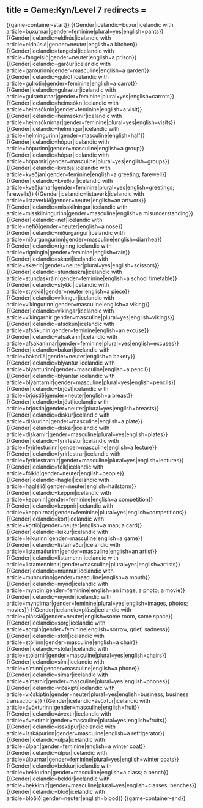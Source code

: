 title = Game:Kyn/Level 7
redirects =
---

{{game-container-start}}
{{Gender|icelandic=buxur|icelandic with article=buxurnar|gender=feminine|plural=yes|english=pants}}
{{Gender|icelandic=eldhús|icelandic with article=eldhúsið|gender=neuter|english=a kitchen}}
{{Gender|icelandic=fangelsi|icelandic with article=fangelsið|gender=neuter|english=a prison}}
{{Gender|icelandic=garður|icelandic with article=garðurinn|gender=masculine|english=a garden}}
{{Gender|icelandic=gulrót|icelandic with article=gulrótin|gender=feminine|english=a carrot}}
{{Gender|icelandic=gulrætur|icelandic with article=gulræturnar|gender=feminine|plural=yes|english=carrots}}
{{Gender|icelandic=heimsókn|icelandic with article=heimsóknin|gender=feminine|english=a visit}}
{{Gender|icelandic=heimsóknir|icelandic with article=heimsóknirnar|gender=feminine|plural=yes|english=visits}}
{{Gender|icelandic=helmingur|icelandic with article=helmingurinn|gender=masculine|english=half}}
{{Gender|icelandic=hópur|icelandic with article=hópurinn|gender=masculine|english=a group}}
{{Gender|icelandic=hópar|icelandic with article=hóparnir|gender=masculine|plural=yes|english=groups}}
{{Gender|icelandic=kveðja|icelandic with article=kveðjan|gender=feminine|english=a greeting; farewell}}
{{Gender|icelandic=kveðjur|icelandic with article=kveðjurnar|gender=feminine|plural=yes|english=greetings; farewells}}
{{Gender|icelandic=listaverk|icelandic with article=listaverkið|gender=neuter|english=an artwork}}
{{Gender|icelandic=misskilningur|icelandic with article=misskilningurinn|gender=masculine|english=a misunderstanding}}
{{Gender|icelandic=nef|icelandic with article=nefið|gender=neuter|english=a nose}}
{{Gender|icelandic=niðurgangur|icelandic with article=niðurgangurinn|gender=masculine|english=diarrhea}}
{{Gender|icelandic=rigning|icelandic with article=rigningin|gender=feminine|english=rain}}
{{Gender|icelandic=skæri|icelandic with article=skærin|gender=neuter|plural=yes|english=scissors}}
{{Gender|icelandic=stundaskrá|icelandic with article=stundaskráin|gender=feminine|english=a school timetable}}
{{Gender|icelandic=stykki|icelandic with article=stykkið|gender=neuter|english=a piece}}
{{Gender|icelandic=víkingur|icelandic with article=víkingurinn|gender=masculine|english=a viking}}
{{Gender|icelandic=víkingar|icelandic with article=víkingarnir|gender=masculine|plural=yes|english=vikings}}
{{Gender|icelandic=afsökun|icelandic with article=afsökunin|gender=feminine|english=an excuse}}
{{Gender|icelandic=afsakanir|icelandic with article=afsakanirnar|gender=feminine|plural=yes|english=excuses}}
{{Gender|icelandic=bakarí|icelandic with article=bakaríið|gender=neuter|english=a bakery}}
{{Gender|icelandic=blýantur|icelandic with article=blýanturinn|gender=masculine|english=a pencil}}
{{Gender|icelandic=blýantar|icelandic with article=blýantarnir|gender=masculine|plural=yes|english=pencils}}
{{Gender|icelandic=brjóst|icelandic with article=brjóstið|gender=neuter|english=a breast}}
{{Gender|icelandic=brjóst|icelandic with article=brjóstin|gender=neuter|plural=yes|english=breasts}}
{{Gender|icelandic=diskur|icelandic with article=diskurinn|gender=masculine|english=a plate}}
{{Gender|icelandic=diskar|icelandic with article=diskarnir|gender=masculine|plural=yes|english=plates}}
{{Gender|icelandic=fyrirlestur|icelandic with article=fyrirlesturinn|gender=masculine|english=a lecture}}
{{Gender|icelandic=fyrirlestrar|icelandic with article=fyrirlestrarnir|gender=masculine|plural=yes|english=lectures}}
{{Gender|icelandic=fólk|icelandic with article=fólkið|gender=neuter|english=people}}
{{Gender|icelandic=haglél|icelandic with article=haglélið|gender=neuter|english=hailstorm}}
{{Gender|icelandic=keppni|icelandic with article=keppnin|gender=feminine|english=a competition}}
{{Gender|icelandic=keppnir|icelandic with article=keppnirnar|gender=feminine|plural=yes|english=competitions}}
{{Gender|icelandic=kort|icelandic with article=kortið|gender=neuter|english=a map; a card}}
{{Gender|icelandic=leikur|icelandic with article=leikurinn|gender=masculine|english=a game}}
{{Gender|icelandic=listamaður|icelandic with article=listamaðurinn|gender=masculine|english=an artist}}
{{Gender|icelandic=listamenn|icelandic with article=listamennirnir|gender=masculine|plural=yes|english=artists}}
{{Gender|icelandic=munnur|icelandic with article=munnurinn|gender=masculine|english=a mouth}}
{{Gender|icelandic=mynd|icelandic with article=myndin|gender=feminine|english=an image, a photo; a movie}}
{{Gender|icelandic=myndir|icelandic with article=myndirnar|gender=feminine|plural=yes|english=images, photos; movies}}
{{Gender|icelandic=pláss|icelandic with article=plássið|gender=neuter|english=some room, some space}}
{{Gender|icelandic=sorg|icelandic with article=sorgin|gender=feminine|english=sorrow, grief, sadness}}
{{Gender|icelandic=stóll|icelandic with article=stóllinn|gender=masculine|english=a chair}}
{{Gender|icelandic=stólar|icelandic with article=stólarnir|gender=masculine|plural=yes|english=chairs}}
{{Gender|icelandic=sími|icelandic with article=síminn|gender=masculine|english=a phone}}
{{Gender|icelandic=símar|icelandic with article=símarnir|gender=masculine|plural=yes|english=phones}}
{{Gender|icelandic=viðskipti|icelandic with article=viðskiptin|gender=neuter|plural=yes|english=business, business transactions}}
{{Gender|icelandic=ávöxtur|icelandic with article=ávöxturinn|gender=masculine|english=fruit}}
{{Gender|icelandic=ávextir|icelandic with article=ávextirnir|gender=masculine|plural=yes|english=fruits}}
{{Gender|icelandic=ísskápur|icelandic with article=ísskápurinn|gender=masculine|english=a refrigerator}}
{{Gender|icelandic=úlpa|icelandic with article=úlpan|gender=feminine|english=a winter coat}}
{{Gender|icelandic=úlpur|icelandic with article=úlpurnar|gender=feminine|plural=yes|english=winter coats}}
{{Gender|icelandic=bekkur|icelandic with article=bekkurinn|gender=masculine|english=a class; a bench}}
{{Gender|icelandic=bekkir|icelandic with article=bekkirnir|gender=masculine|plural=yes|english=classes; benches}}
{{Gender|icelandic=blóð|icelandic with article=blóðið|gender=neuter|english=blood}}
{{game-container-end}}